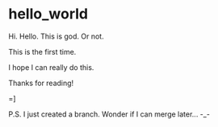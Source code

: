 # hello_world

Hi.
Hello.
This is god.
Or not.

This is the first time.

I hope I can really do this.

Thanks for reading!

=]


P.S.
I just created a branch.
Wonder if I can merge later...
-_-
